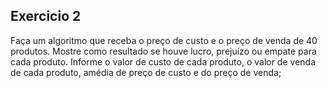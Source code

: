 ## Exercicio 2

Faça um algoritmo que receba o preço de custo e o preço de venda de 40 produtos. Mostre como resultado 
se houve lucro, prejuízo ou empate para cada produto. Informe o valor de custo de cada produto, o valor 
de venda de cada produto, amédia de preço de custo e do preço de venda; 
